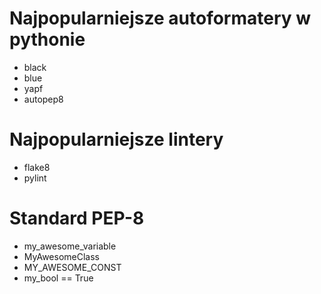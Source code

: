 # Najpopularniejsze autoformatery w pythonie

- black
- blue
- yapf
- autopep8

# Najpopularniejsze lintery
- flake8
- pylint

# Standard PEP-8
- my_awesome_variable
- MyAwesomeClass
- MY_AWESOME_CONST
- my_bool == True